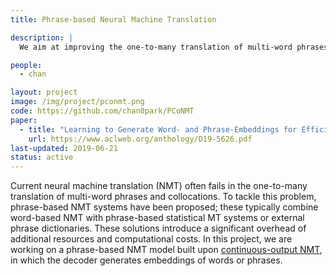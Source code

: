 ```yaml
---
title: Phrase-based Neural Machine Translation

description: |
  We aim at improving the one-to-many translation of multi-word phrases and collocations using phrase-based neural machine translation systems. 

people:
  - chan

layout: project
image: /img/project/pconmt.png
code: https://github.com/chan0park/PCoNMT
paper:
  - title: "Learning to Generate Word- and Phrase-Embeddings for Efficient Phrase-Based Neural Machine Translation"
    url: https://www.aclweb.org/anthology/D19-5626.pdf
last-updated: 2019-06-21
status: active
---
```


Current neural machine translation (NMT) often fails in the one-to-many translation of multi-word phrases and collocations. To tackle this problem, phrase-based NMT systems have been proposed; these typically combine word-based NMT with phrase-based statistical MT systems or external phrase dictionaries. These solutions introduce a significant overhead of additional resources and computational costs. In this project, we are working on a phrase-based NMT model built upon [continuous-output NMT](https://tsvetshop.github.io/projects/cont-output.html), in which the decoder generates embeddings of words or phrases. 